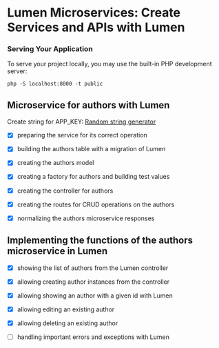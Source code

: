 # Lumen Microservices: Create Services and APIs with Lumen

### Serving Your Application
To serve your project locally, you may use the built-in PHP development server:

```shell
php -S localhost:8000 -t public
```

## Microservice for authors with Lumen

Create string for APP_KEY:
[Random string generator](http://www.unit-conversion.info/texttools/random-string-generator/)

- [x] preparing the service for its correct operation

- [x] building the authors table with a migration of Lumen

- [x] creating the authors model

- [x] creating a factory for authors and building test values

- [x] creating the controller for authors

- [x] creating the routes for CRUD operations on the authors

- [x] normalizing the authors microservice responses

## Implementing the functions of the authors microservice in Lumen

- [x] showing the list of authors from the Lumen controller

- [x] allowing creating author instances from the controller

- [x] allowing showing an author with a given id with Lumen

- [x] allowing editing an existing author

- [x] allowing deleting an existing author

- [ ] handling important errors and exceptions with Lumen
